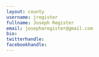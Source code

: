```yaml
---
layout: county
username: jregister
fullname: Joseph Register
email: josepharegister@gmail.com
bio: 
twitterhandle: 
facebookhandle: 
---
```


